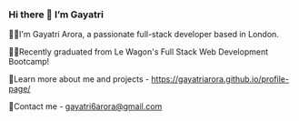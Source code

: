 ### Hi there 👋   I’m Gayatri 

🙋‍♀️I'm Gayatri Arora, a passionate full-stack developer based in London.

👩‍🎓Recently graduated from Le Wagon's Full Stack Web Development Bootcamp!

📜Learn more about me and projects - https://gayatriarora.github.io/profile-page/

📧Contact me - gayatri6arora@gmail.com


<!--
**GayatriArora/GayatriArora** is a ✨ _special_ ✨ repository because its `README.md` (this file) appears on your GitHub profile.

